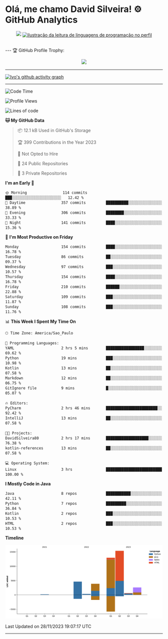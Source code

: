 
# Olá, me chamo David Silveira! ⚙️ GitHub Analytics

<div width="100%" align="center">
  <img  src="http://github-profile-summary-cards.vercel.app/api/cards/profile-details?username=DavidSilveira80&theme=transparent"/>
  <a href="https://github.com/Gurupreet" title="ilustração do mapeamento de linguagens">
  <img align="center" src="https://github-readme-stats.vercel.app/api/top-langs/?username=DavidSilveira80&theme=dracula&hide_langs_below=1" alt="ilustração da leitura de linguagens de programação no perfil"/>
</a>
</div>


<br />

--- 🏆 GitHub Profile Trophy:

<p align="center">
  <a
    href="https://github.com/ryo-ma/github-profile-trophy"
    title="repositório de troféus"
  >
    <img
      width="800"
      src="https://github-profile-trophy.vercel.app/?username=DavidSilveira80&column=8&theme=darkhub&no-frame=true&no-bg=true"
    />
  </a>
</p>

---
[![Ivo's github activity graph](https://github-readme-activity-graph.vercel.app/graph?username=DavidSilveira80&bg_color=0d1117&color=708090&line=139ae1&point=ffffff&area=true&hide_border=true)](https://github.com/ip681/)

---
<!--START_SECTION:waka-->
![Code Time](http://img.shields.io/badge/Code%20Time-89%20hrs%2023%20mins-blue)

![Profile Views](http://img.shields.io/badge/Profile%20Views-168-blue)

![Lines of code](https://img.shields.io/badge/From%20Hello%20World%20I%27ve%20Written-40.2%20thousand%20lines%20of%20code-blue)

**🐱 My GitHub Data** 

> 📦 12.1 kB Used in GitHub's Storage 
 > 
> 🏆 399 Contributions in the Year 2023
 > 
> 🚫 Not Opted to Hire
 > 
> 📜 24 Public Repositories 
 > 
> 🔑 3 Private Repositories 
 > 
**I'm an Early 🐤** 

```text
🌞 Morning                114 commits         ███░░░░░░░░░░░░░░░░░░░░░░   12.42 % 
🌆 Daytime                357 commits         ██████████░░░░░░░░░░░░░░░   38.89 % 
🌃 Evening                306 commits         ████████░░░░░░░░░░░░░░░░░   33.33 % 
🌙 Night                  141 commits         ████░░░░░░░░░░░░░░░░░░░░░   15.36 % 
```
📅 **I'm Most Productive on Friday** 

```text
Monday                   154 commits         ████░░░░░░░░░░░░░░░░░░░░░   16.78 % 
Tuesday                  86 commits          ██░░░░░░░░░░░░░░░░░░░░░░░   09.37 % 
Wednesday                97 commits          ███░░░░░░░░░░░░░░░░░░░░░░   10.57 % 
Thursday                 154 commits         ████░░░░░░░░░░░░░░░░░░░░░   16.78 % 
Friday                   210 commits         ██████░░░░░░░░░░░░░░░░░░░   22.88 % 
Saturday                 109 commits         ███░░░░░░░░░░░░░░░░░░░░░░   11.87 % 
Sunday                   108 commits         ███░░░░░░░░░░░░░░░░░░░░░░   11.76 % 
```


📊 **This Week I Spent My Time On** 

```text
🕑︎ Time Zone: America/Sao_Paulo

💬 Programming Languages: 
YAML                     2 hrs 5 mins        █████████████████░░░░░░░░   69.62 % 
Python                   19 mins             ███░░░░░░░░░░░░░░░░░░░░░░   10.98 % 
Kotlin                   13 mins             ██░░░░░░░░░░░░░░░░░░░░░░░   07.58 % 
Markdown                 12 mins             ██░░░░░░░░░░░░░░░░░░░░░░░   06.75 % 
GitIgnore file           9 mins              █░░░░░░░░░░░░░░░░░░░░░░░░   05.07 % 

🔥 Editors: 
PyCharm                  2 hrs 46 mins       ███████████████████████░░   92.42 % 
IntelliJ                 13 mins             ██░░░░░░░░░░░░░░░░░░░░░░░   07.58 % 

🐱‍💻 Projects: 
DavidSilveira80          2 hrs 17 mins       ███████████████████░░░░░░   76.38 % 
kotlin-references        13 mins             ██░░░░░░░░░░░░░░░░░░░░░░░   07.58 % 

💻 Operating System: 
Linux                    3 hrs               █████████████████████████   100.00 % 
```

**I Mostly Code in Java** 

```text
Java                     8 repos             ███████████░░░░░░░░░░░░░░   42.11 % 
Python                   7 repos             █████████░░░░░░░░░░░░░░░░   36.84 % 
Kotlin                   2 repos             ███░░░░░░░░░░░░░░░░░░░░░░   10.53 % 
HTML                     2 repos             ███░░░░░░░░░░░░░░░░░░░░░░   10.53 % 
```



**Timeline**

![Lines of Code chart](https://raw.githubusercontent.com/DavidSilveira80/DavidSilveira80/master/assets/bar_graph.png)


 Last Updated on 28/11/2023 19:07:17 UTC
<!--END_SECTION:waka-->

---


